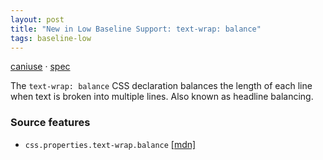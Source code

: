 ```yaml
---
layout: post
title: "New in Low Baseline Support: text-wrap: balance"
tags: baseline-low
---
```


[caniuse](https://caniuse.com/?search=text-wrap-balance) · [spec](https://drafts.csswg.org/css-text-4/#valdef-text-wrap-style-balance)

The `text-wrap: balance` CSS declaration balances the length of each line when text is broken into multiple lines. Also known as headline balancing.

### Source features

- ``css.properties.text-wrap.balance`` [[mdn]](https://developer.mozilla.org/en-US/search?q=css.properties.text-wrap.balance)
